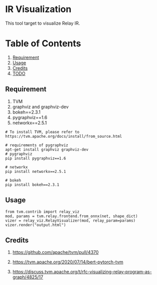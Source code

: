 <!--- Licensed to the Apache Software Foundation (ASF) under one -->
<!--- or more contributor license agreements.  See the NOTICE file -->
<!--- distributed with this work for additional information -->
<!--- regarding copyright ownership.  The ASF licenses this file -->
<!--- to you under the Apache License, Version 2.0 (the -->
<!--- "License"); you may not use this file except in compliance -->
<!--- with the License.  You may obtain a copy of the License at -->

<!---   http://www.apache.org/licenses/LICENSE-2.0 -->

<!--- Unless required by applicable law or agreed to in writing, -->
<!--- software distributed under the License is distributed on an -->
<!--- "AS IS" BASIS, WITHOUT WARRANTIES OR CONDITIONS OF ANY -->
<!--- KIND, either express or implied.  See the License for the -->
<!--- specific language governing permissions and limitations -->
<!--- under the License. -->


# IR Visualization

This tool target to visualize Relay IR.

# Table of Contents
1. [Requirement](#Requirement)
2. [Usage](#Usage)
3. [Credits](#Credits)
3. [TODO](#TODO)

## Requirement

1. TVM
2. graphviz and graphviz-dev
2. bokeh==2.3.1
3. pygraphviz==1.6
4. networkx==2.5.1

```
# To install TVM, please refer to https://tvm.apache.org/docs/install/from_source.html

# requirements of pygraphviz
apt-get install graphviz graphviz-dev
# pygraphviz
pip install pygraphviz==1.6

# networkx
pip install networkx==2.5.1

# bokeh
pip install bokeh==2.3.1
```

## Usage

```
from tvm.contrib import relay_viz
mod, params = tvm.relay.frontend.from_onnx(net, shape_dict)
vizer = relay_viz.RelayVisualizer(mod, relay_param=params)
vizer.render("output.html")
```

## Credits

1. https://github.com/apache/tvm/pull/4370

2. https://tvm.apache.org/2020/07/14/bert-pytorch-tvm

3. https://discuss.tvm.apache.org/t/rfc-visualizing-relay-program-as-graph/4825/17

